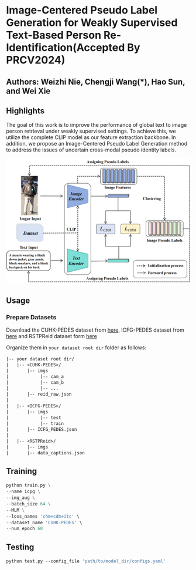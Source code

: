 # **Image-Centered Pseudo Label Generation for Weakly Supervised Text-Based Person Re-Identification(Accepted By PRCV2024)**

## Authors: Weizhi Nie, Chengji Wang(*), Hao Sun, and Wei Xie

## Highlights

The goal of this work is to improve the performance of global text to image person retrieval under weakly supervised settings. To achieve this, we utilize the complete CLIP model as our feature extraction backbone. In addition, we propose an Image-Centered Pseudo Label Generation method to address the issues of uncertain cross-modal pseudo identity labels.

![](images/architecture.png)

## Usage

### Prepare Datasets
Download the CUHK-PEDES dataset from [here](https://github.com/ShuangLI59/Person-Search-with-Natural-Language-Description), ICFG-PEDES dataset from [here](https://github.com/zifyloo/SSAN) and RSTPReid dataset form [here](https://github.com/NjtechCVLab/RSTPReid-Dataset)

Organize them in `your dataset root dir` folder as follows:
```
|-- your dataset root dir/
|   |-- <CUHK-PEDES>/
|       |-- imgs
|            |-- cam_a
|            |-- cam_b
|            |-- ...
|       |-- reid_raw.json
|
|   |-- <ICFG-PEDES>/
|       |-- imgs
|            |-- test
|            |-- train 
|       |-- ICFG_PEDES.json
|
|   |-- <RSTPReid>/
|       |-- imgs
|       |-- data_captions.json
```

## Training

```python
python train.py \
--name icpg \
--img_aug \
--batch_size 64 \
--MLM \
--loss_names 'chm+cdm+itc' \
--dataset_name 'CUHK-PEDES' \
--num_epoch 60
```

## Testing

```python
python test.py --config_file 'path/to/model_dir/configs.yaml'
```
